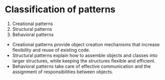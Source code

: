 # Classification of patterns

1. Creational patterns
2. Structural patterns
3. Behavioral patterns

- Creational patterns provide object creation mechanisms that increase flexibility and reuse of existing code.
- Structural patterns explain how to assemble objects and classes into larger structures, while keeping the structures flexible and efficient.
- Behavioral patterns take care of effective communication and the assignment of responsibilities between objects. 